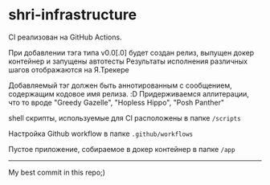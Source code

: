 # shri-infrastructure

CI реализован на GitHub Actions.

При добавлении тэга типа v0.0[.0] будет создан релиз, выпущен докер контейнер и запущены автотесты
Результаты исполнения различных шагов отображаются на Я.Трекере

Добавляемый тэг должен быть аннотированным с сообщением, содержащим кодовое имя релиза. :D
Придерживаемся аллитерации, что то вроде "Greedy Gazelle", "Hopless Hippo", "Posh Panther"

shell скрипты, используемые для CI расположены в папке `/scripts`

Настройка Github workflow в папке ```.github/workflows```

Пустое приложение, собираемое в докер контейнер в папке `/app`

-------------------------------------------------------------------
My best commit in this repo;)
